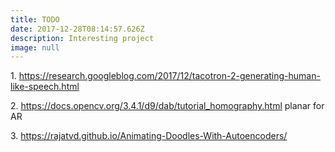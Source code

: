 ```yaml
---
title: TODO
date: 2017-12-28T08:14:57.626Z
description: Interesting project
image: null
---
```

1\. https://research.googleblog.com/2017/12/tacotron-2-generating-human-like-speech.html

2\. https://docs.opencv.org/3.4.1/d9/dab/tutorial_homography.html planar for AR

3\. https://rajatvd.github.io/Animating-Doodles-With-Autoencoders/
